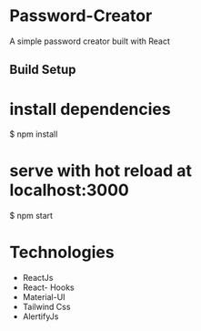 # Password-Creator

A simple password creator built with React

## Build Setup

# install dependencies
$ npm install

# serve with hot reload at localhost:3000
$ npm start

# Technologies
- ReactJs
- React- Hooks
- Material-UI
- Tailwind Css
- AlertifyJs
